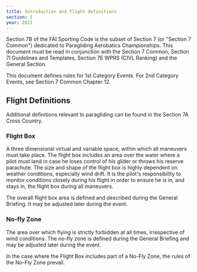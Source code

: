 ```yaml
---
title: Introduction and flight definitions
section: 1
year: 2021
---
```


Section 7B of the FAI Sporting Code is the subset of Section 7 (or
"Section 7 Common") dedicated to Paragliding Aerobatics Championships.
This document must be read in conjunction with the Section 7 Common,
Section 7I Guidelines and Templates, Section 7E WPRS (CIVL Ranking) and
the General Section.

This document defines rules for 1st Category Events. For 2nd Category
Events, see Section 7 Common Chapter 12.

## Flight Definitions

Additional definitions relevant to paragliding can be found in the
Section 7A Cross Country.

### Flight Box

A three dimensional virtual and variable space, within which all
maneuvers must take place. The flight box includes an area over the
water where a pilot must land in case he loses control of his glider or
throws his reserve parachute. The size and shape of the flight box is
highly dependent on weather conditions, especially wind drift. It is the
pilot's responsibility to monitor conditions closely during his flight
in order to ensure he is in, and stays in, the flight box during all
maneuvers.

The overall flight box area is defined and described during the General
Briefing. It may be adjusted later during the event.

### No-fly Zone

The area over which flying is strictly forbidden at all times,
irrespective of wind conditions. The no-fly zone is defined during the
General Briefing and may be adjusted later during the event.

In the case where the Flight Box includes part of a No-Fly Zone, the
rules of the No-Fly Zone prevail.
